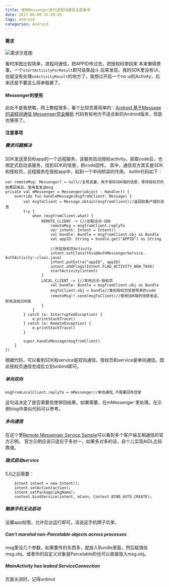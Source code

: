 ```yaml
---
title: 使用Messenger进行进程间通信注意事项
date: 2017-06-08 15:49:35
tags: android
categories: Android 
---
```


#### 需求 ####

![需求示意图](../res/img/auth_sequence_diagram.png)

看时序图比较简单，进程间通信，把APPID传过去，把授权码带回来
本来懒得费事，一个`startActivityForResult`即可结束战斗
后来发现，我的SDK里没有UI，也就没有处理`onActivityResult`的地方了，我想过开启一个no ui的Activity，后来还是不要这么简单粗暴了。

#### Messenger的使用 ####
此处不是我想略，网上教程很多，看个比较完善简单的：[Android 基于Message的进程间通信 Messenger完全解析](http://blog.csdn.net/lmj623565791/article/details/47017485)
代码有些地方不适合新的Android版本，但是也够用了。

#### 注意事项 ####

##### 需求问题解决 ####
SDK发送至目标app的一个远程服务，该服务启动授权activity，获取code后，也绑定式启动该服务，找到SDK的信使，把code回传。
其中，通信双方其实是SDK和授权页，远程服务在授权app中，起到一个中间桥梁的作用。
kotlin代码如下：

    var remoteMsg: Messenger? = null//全局变量，用于保存SDK端的信使，等待授权页的结果回来后，使用其发送msg
    private val mMessenger = Messenger(object : Handler() {
        override fun handleMessage(msgfromClient: Message) {
            val msgToClient = Message.obtain(msgfromClient)//返回给客户端的消息
            try {
                when (msgfromClient.what) {
                    REMOTE_CLIENT -> {//远程访问-SDK
                        remoteMsg = msgfromClient.replyTo
                        var intent: Intent = Intent()
                        val bundle: Bundle = msgfromClient.obj as Bundle
                        val appID: String = bundle.get("APPID") as String

                        //开启授权页Activity
                        intent.setClass(this@AuthMessengerService, AuthActivity::class.java)
                        intent.putExtra("appID", appID)
                        intent.addFlags(Intent.FLAG_ACTIVITY_NEW_TASK)
                        startActivity(intent)
                    }
                    LOCAL_CLIENT -> {//本地访问-授权页
                        val bundle: Bundle = msgfromClient.obj as Bundle
                        msgToClient.obj = bundle//拿到授权页信使带来的code
                        remoteMsg!!.send(msgToClient)//使用SDK端的信使发送，即发送给SDK端
                    }
                }
            } catch (e: InterruptedException) {
                e.printStackTrace()
            } catch (e: RemoteException) {
                e.printStackTrace()
            }

            super.handleMessage(msgfromClient)
        }
    })


根据代码，可以看到SDK和service是双向通信，授权页和service是单向通信。因此授权页通信完成后立刻unbind即可。

##### 单向双向 #####
	msgFromLocalClient.replyTo = mMessenger//单向通信,不需要回传信使
这句话决定了是否需要信使带回结果，如果需要，在mMessenger 里处理。在示例blog中类似代码可以参考。

##### 多向通信 ####
在这个里[Remote Messenger Service Sample](https://developer.android.com/reference/android/app/Service.html#RemoteMessengerServiceSample)可以看到多个客户端互相通信的官方示例。
官方示例应该只适应于多对一，如果多对多的话，自个儿实现AIDL比较靠谱。

##### 隐式启动service #####

 5.0之后需要：

		Intent intent = new Intent();
		intent.setAction(action);
		intent.setPackage(pkgName);
		context.bindService(intent, mConn, Context.BIND_AUTO_CREATE);

##### 魅族手机无法启动 #####
设置app权限，允许后台运行即可。话说这手机牌子坑爹。


##### Can't marshal non-Parcelable objects across processes #####
msg里没几个参数，如果要传的东西多，就放入Bundle里面，然后赋值给msg.obj。或者你的自定义对象是Parcelable的也可以直接放入msg.obj。
 
 
##### MainActivity has leaked ServiceConnection #####
页面关闭时，记得unbind